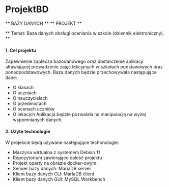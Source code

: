 # ProjektBD

** BAZY DANYCH **
** PROJEKT **

** Temat: Baza danych obsługi oceniania w szkole (dziennik elektroniczny). **

#### 1. Cel projektu
Zapewnienie zaplecza bazodanowego oraz dostarczenie aplikacji ułtawiającej prowadzenie zajęć lekcyjnych w szkołach podstawowych oraz ponadpodstawowych.
 Baza danych będzie przechowywała następujące dane:
  - O klasach
  - O uczniach
  - O nauczycielach
  - O przedmiotach
  - O ocenach uczniów
  - O lekacjch
Aplikacja będzie pozwalała na manipulację na wyżej wspomnianych danych.

#### 2. Użyte technologie
W projekcie będą używane następujące techonologie:
   - Maszyna wirtualna z systemem Debian 11
   - Repozytorium zawierające całość projektu
   - Projekt oparty na obrazie docker-owym.
   - Serwer bazy danych: MariaDB server
   - Klient bazy danych CLI: MariaDB client
   - Klient bazy danych GUI: MySQL Workbench

